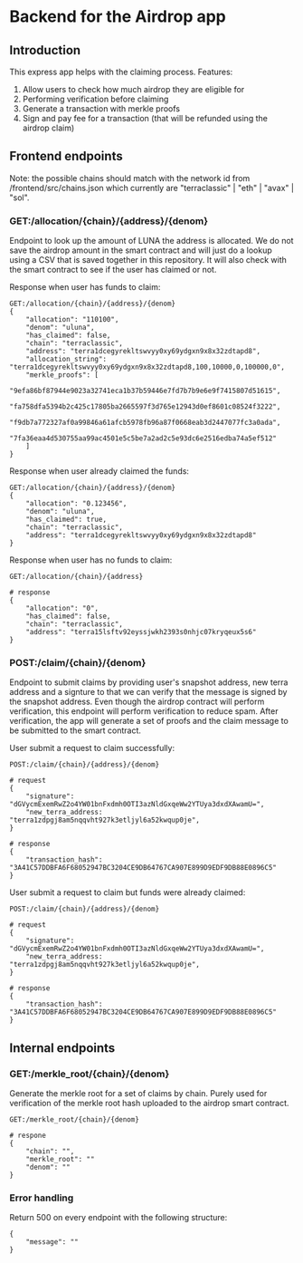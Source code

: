 # Backend for the Airdrop app

## Introduction

This express app helps with the claiming process. Features:
1. Allow users to check how much airdrop they are eligible for
2. Performing verification before claiming
3. Generate a transaction with merkle proofs
4. Sign and pay fee for a transaction (that will be refunded using the airdrop claim)

## Frontend endpoints

Note: the possible chains should match with the network id from /frontend/src/chains.json which currently are "terraclassic" | "eth" | "avax" | "sol".

### GET:/allocation/{chain}/{address}/{denom}

Endpoint to look up the amount of LUNA the address is allocated. We do not save the airdrop amount in the smart contract and will just do a lookup using a CSV that is saved together in this repository. It will also check with the smart contract to see if the user has claimed or not.

Response when user has funds to claim:
```
GET:/allocation/{chain}/{address}/{denom}
{
    "allocation": "110100",
    "denom": "uluna",
    "has_claimed": false,
    "chain": "terraclassic",
    "address": "terra1dcegyrekltswvyy0xy69ydgxn9x8x32zdtapd8",
    "allocation_string": "terra1dcegyrekltswvyy0xy69ydgxn9x8x32zdtapd8,100,10000,0,100000,0",
    "merkle_proofs": [
        "9efa86bf87944e9023a32741eca1b37b59446e7fd7b7b9e6e9f7415807d51615",
        "fa758dfa5394b2c425c17805ba2665597f3d765e12943d0ef8601c08524f3222",
        "f9db7a772327af0a99846a61afcb5978fb96a87f0668eab3d2447077fc3a0ada",
        "7fa36eaa4d530755aa99ac4501e5c5be7a2ad2c5e93dc6e2516edba74a5ef512"
    ]
}
```

Response when user already claimed the funds:
```
GET:/allocation/{chain}/{address}/{denom}
{
    "allocation": "0.123456",
    "denom": "uluna",
    "has_claimed": true,
    "chain": "terraclassic",
    "address": "terra1dcegyrekltswvyy0xy69ydgxn9x8x32zdtapd8"
}
```

Response when user has no funds to claim:
```
GET:/allocation/{chain}/{address}

# response
{
    "allocation": "0",
    "has_claimed": false,
    "chain": "terraclassic",
    "address": "terra15lsftv92eyssjwkh2393s0nhjc07kryqeux5s6"
}
```

### POST:/claim/{chain}/{denom}

Endpoint to submit claims by providing user's snapshot address, new terra address and a signture to that we can verify that the message is signed by the snapshot address. Even though the airdrop contract will perform verification, this endpoint will perform verification to reduce spam. After verification, the app will generate a set of proofs and the claim message to be submitted to the smart contract.

User submit a request to claim successfully:
```
POST:/claim/{chain}/{address}/{denom}

# request
{
    "signature": "dGVycmExemRwZ2o4YW01bnFxdmh0OTI3azNldGxqeWw2YTUya3dxdXAwamU=",
    "new_terra_address: "terra1zdpgj8am5nqqvht927k3etljyl6a52kwqup0je",
}

# response
{
    "transaction_hash": "3A41C57DDBFA6F68052947BC3204CE9DB64767CA907E899D9EDF9DB88E0896C5"
}
```

User submit a request to claim but funds were already claimed:
```
POST:/claim/{chain}/{address}/{denom}

# request
{
    "signature": "dGVycmExemRwZ2o4YW01bnFxdmh0OTI3azNldGxqeWw2YTUya3dxdXAwamU=",
    "new_terra_address: "terra1zdpgj8am5nqqvht927k3etljyl6a52kwqup0je",
}

# response
{
    "transaction_hash": "3A41C57DDBFA6F68052947BC3204CE9DB64767CA907E899D9EDF9DB88E0896C5"
}
```

## Internal endpoints

### GET:/merkle_root/{chain}/{denom}

Generate the merkle root for a set of claims by chain. Purely used for verification of the merkle root hash uploaded to the airdrop smart contract. 

```
GET:/merkle_root/{chain}/{denom}

# respone
{
    "chain": "",
    "merkle_root": ""
    "denom": ""
}
```

### Error handling

Return 500 on every endpoint with the following structure:
```
{
    "message": ""
}
```

